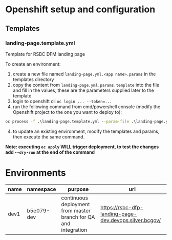 # Openshift setup and configuration

## Templates

### landing-page.template.yml

Template for RSBC DFM landing page

To create an environment:

1. create a new file named `landing-page.yml.<app name>.params` in the templates directory
1. copy the content from `landing-page.yml.params.template` into the file and fill in the values, these are the parameters supplied later to the template
1. login to openshift cli `oc login ... --token=...`
1. run the following command from cmd/powershell console (modify the Openshift project to the one you want to deploy to):

```cmd
oc process -f .\landing-page.template.yml --param-file .\landing-page.yml.<app name>.params | oc apply -f -
```

4. to update an existing environment, modify the templates and params, then execute the same command.

**Note: executing `oc apply` WILL trigger deployment, to test the changes add `--dry-run` at the end of the command**

# Environments

| name | namespace  | purpose                                                         | url                                                    |
| ---- | ---------- | --------------------------------------------------------------- | ------------------------------------------------------ |
| dev1 | b5e079-dev | continuous deployment from master branch for QA and integration | https://rsbc-dfp-landing-page-dev.devops.silver.bcgov/ |
